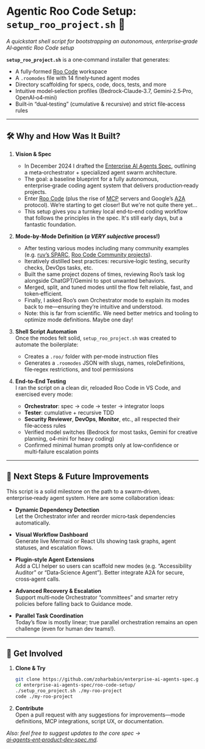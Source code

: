 # Agentic Roo Code Setup: `setup_roo_project.sh` 🚀

_A quickstart shell script for bootstrapping an autonomous, enterprise‑grade AI‑agentic Roo Code setup_

**`setup_roo_project.sh`** is a one‑command installer that generates:

- A fully‑formed [Roo Code](https://docs.roocode.com/) workspace  
- A `.roomodes` file with 14 finely‑tuned agent modes  
- Directory scaffolding for specs, code, docs, tests, and more  
- Intuitive model‑selection profiles (Bedrock‑Claude‑3.7, Gemini‑2.5‑Pro, OpenAI‑o4‑mini)  
- Built‑in “dual‑testing” (cumulative & recursive) and strict file‑access rules  

---

## 🛠️ Why and How Was It Built?

1. **Vision & Spec**  
   - In December 2024 I drafted the [Enterprise AI Agents Spec](https://github.com/zoharbabin/enterprise-ai-agents-spec/blob/main/ai-agents-ent-product-dev-spec.md), outlining a meta‑orchestrator + specialized agent swarm architecture.  
   - The goal: a baseline blueprint for a fully autonomous, enterprise‑grade coding agent system that delivers production‑ready projects.  
   - Enter [Roo Code](https://docs.roocode.com/) (plus the rise of [MCP](https://modelcontextprotocol.io) servers and Google’s [A2A](https://github.com/google/A2A) protocol). We’re starting to get closer! But we're not quite there yet...   
   - This setup gives you a turnkey local end‑to‑end coding workflow that follows the principles in the spec. It's still early days, but a fantastic foundation.

2. **Mode‑by‑Mode Definition (*a VERY subjective* process!)**  
   - After testing various modes including many community examples (e.g. [ruv’s SPARC](https://gist.github.com/ruvnet/a206de8d484e710499398e4c39fa6299), [Roo Code Community projects](https://github.com/RooVetGit/Roo-Code-Docs/blob/main/docs/community.md)).  
   - Iteratively distilled best practices: recursive‑logic testing, security checks, DevOps tasks, etc.  
   - Built the same project dozens of times, reviewing Roo’s task log alongside ChatGPT/Gemini to spot unwanted behaviors.  
   - Merged, split, and tuned modes until the flow felt reliable, fast, and token‑efficient.  
   - Finally, I asked Roo’s own Orchestrator mode to explain its modes back to me—ensuring they’re intuitive and understood.  
   - Note: this is far from scientific. We need better metrics and tooling to optimize mode definitions. Maybe one day!

3. **Shell Script Automation**  
   Once the modes felt solid, `setup_roo_project.sh` was created to automate the boilerplate:  
   - Creates a `.roo/` folder with per‑mode instruction files  
   - Generates a `.roomodes` JSON with slugs, names, roleDefinitions, file‑regex restrictions, and tool permissions  

4. **End‑to‑End Testing**  
   I ran the script on a clean dir, reloaded Roo Code in VS Code, and exercised every mode:  
   - **Orchestrator**: spec → code → tester → integrator loops  
   - **Tester**: cumulative + recursive TDD  
   - **Security Reviewer**, **DevOps**, **Monitor**, etc., all respected their file‑access rules  
   - Verified model switches (Bedrock for most tasks, Gemini for creative planning, o4‑mini for heavy coding)  
   - Confirmed minimal human prompts only at low‑confidence or multi‑failure escalation points  

---

## 🔮 Next Steps & Future Improvements

This script is a solid milestone on the path to a swarm‑driven, enterprise‑ready agent system. Here are some collaboration ideas:

- **Dynamic Dependency Detection**  
  Let the Orchestrator infer and reorder micro‑task dependencies automatically.  

- **Visual Workflow Dashboard**  
  Generate live Mermaid or React UIs showing task graphs, agent statuses, and escalation flows.  

- **Plugin‑style Agent Extensions**  
  Add a CLI helper so users can scaffold new modes (e.g. “Accessibility Auditor” or “Data‑Science Agent”). Better integrate A2A for secure, cross‑agent calls.  

- **Advanced Recovery & Escalation**  
  Support multi‑node Orchestrator “committees” and smarter retry policies before falling back to Guidance mode.  

- **Parallel Task Coordination**  
  Today’s flow is mostly linear; true parallel orchestration remains an open challenge (even for human dev teams!).  

---

## 🤝 Get Involved

1. **Clone & Try**  
   ```bash
   git clone https://github.com/zoharbabin/enterprise-ai-agents-spec.git
   cd enterprise-ai-agents-spec/roo-code-setup/
   ./setup_roo_project.sh ./my-roo-project
   code ./my-roo-project

2. **Contribute**  
   Open a pull request with any suggestions for improvements—mode definitions, MCP integrations, script UX, or documentation.

_Also: feel free to suggest updates to the core spec → [ai‑agents‑ent‑product‑dev‑spec.md](https://github.com/zoharbabin/enterprise-ai-agents-spec/blob/main/ai-agents-ent-product-dev-spec.md)._  
